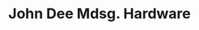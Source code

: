 ---
title: "John Dee Mdsg. Hardware"
url: /puerto-princesa/john-dee-mdsg-hardware/
shop: hardware
---